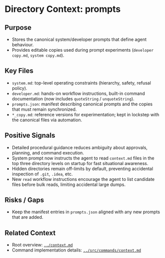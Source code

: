 # Directory Context: prompts

## Purpose

- Stores the canonical system/developer prompts that define agent behaviour.
- Provides editable copies used during prompt experiments (`developer copy.md`, `system copy.md`).

## Key Files

- `system.md`: top-level operating constraints (hierarchy, safety, refusal policy).
- `developer.md`: hands-on workflow instructions, built-in command documentation (now includes `quoteString` / `unquoteString`).
- `prompts.json`: manifest describing canonical prompts and the copies that must remain synchronized.
- `*_copy.md`: reference versions for experimentation; kept in lockstep with the canonical files via automation.

## Positive Signals

- Detailed procedural guidance reduces ambiguity about approvals, planning, and command execution.
- System prompt now instructs the agent to read `context.md` files in the top three directory levels on startup for fast situational awareness.
- Hidden directories remain off-limits by default, preventing accidental inspection of `.git`, `.idea`, etc.
- New `read` workflow instructions encourage the agent to list candidate files before bulk reads, limiting accidental large dumps.

## Risks / Gaps

- Keep the manifest entries in `prompts.json` aligned with any new prompts that are added.

## Related Context

- Root overview: [`../context.md`](../context.md)
- Command implementation details: [`../src/commands/context.md`](../src/commands/context.md)
